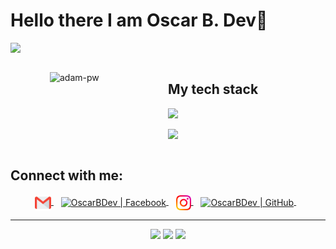 # Hello there I am Oscar B. Dev👋

![](https://github.com/halfrost/halfrost/blob/master/icons/header_.png)

<style>
        .container {
            display: flex;
            width: 100%;
        }
        .left, .right {
            width: 50%;
        }
        .left img {
            width: 75%;
            height: auto;
        }
    </style>

<!--<div style="widht="100%">
  <div style="widht="50%">
    <p><img align="right" src="https://github.com/Adam-pw/Adam-pw/blob/main/animation_500_kxa883sd.gif" alt="adam-pw" style="width:75%"/></p>
    
  </div>
  <div style="widht="50%">
    ## My tech stack
    <p align="left>
      <a href="https://skillicons.dev">
        <img src="https://skillicons.dev/icons?i=laravel,js,python,ps,sketchup,vscode,git,cs" />
      </a>
    </p>
    <p align="left>
      <a href="https://skillicons.dev">
        <img src="https://skillicons.dev/icons?i=mysql,arduino" />
      </a>
    </p>
    
  </div>
</div>-->

<div class="container">
        <div class="left">
            <p>
                <img align="right" src="https://github.com/Adam-pw/Adam-pw/blob/main/animation_500_kxa883sd.gif" alt="adam-pw"/>
            </p>
        </div>
        <div class="right">
            <h2>My tech stack</h2>
            <p align="left">
                <a href="https://skillicons.dev">
                    <img src="https://skillicons.dev/icons?i=laravel,js,python,ps,sketchup,vscode,git,cs" />
                </a>
            </p>
            <p align="left">
                <a href="https://skillicons.dev">
                    <img src="https://skillicons.dev/icons?i=mysql,arduino" />
                </a>
            </p>
        </div>
    </div>



## Connect with me:
<p align="center">
  <a href="mailto:for.all.today123@gmail.com" >
    <img align="center" alt="OscarBDev | Gmail" width="26px" src="https://github.com/SatYu26/SatYu26/blob/master/Assets/Gmail.svg" />
  </a> &nbsp;&nbsp;
  
  <!--<a href="#" target="_blank">
    <img align="center" alt="OscarBDev | Linkedin" width="24px" src="https://github.com/SatYu26/SatYu26/blob/master/Assets/Linkedin.svg" />
  </a> &nbsp;&nbsp;-->
  
  <a href="https://www.facebook.com/awitade.tamarindo.5243" target="_blank">
      <img align="center" alt="OscarBDev | Facebook" width="24px" src="https://upload.wikimedia.org/wikipedia/en/thumb/0/04/Facebook_f_logo_%282021%29.svg/100px-Facebook_f_logo_%282021%29.svg.png" />
  </a> &nbsp;&nbsp;
  
  <a href="https://www.instagram.com/hatakeshii/" target="_blank">
    <img align="center" alt="OscarBDev | Instagram" width="24px" src="https://github.com/SatYu26/SatYu26/blob/master/Assets/Instagram.svg" />
  </a> &nbsp;&nbsp;
  
  <a href="https://github.com/OscarBDev" target="_blank">
    <img align="center" alt="OscarBDev | GitHub" width="26px" src="https://upload.wikimedia.org/wikipedia/commons/thumb/a/ae/Github-desktop-logo-symbol.svg/1024px-Github-desktop-logo-symbol.svg.png" />
  </a> &nbsp;&nbsp;
</p>

-----
<p align="center">
  <img height="50%" width="auto" src ="https://github-readme-stats.vercel.app/api?username=OscarBDev&show_icons=true&count_private=true&theme=darcula&hide_border=true&hide=issues,contribs&bg_color=00000000">
  <img height="50%" width="auto" src ="https://github-readme-stats.vercel.app/api/top-langs/?username=OscarBDev&layout=compact&hide_border=true&theme=darcula&bg_color=00000000&langs_count=6&hide=jupyter%20notebook,tex,css,php">
  <img src ="https://github-readme-streak-stats.herokuapp.com?user=OscarBDev&theme=darcula&hide_border=true&background=FFFFFF00">
  <br>
  <br>
 </p>


